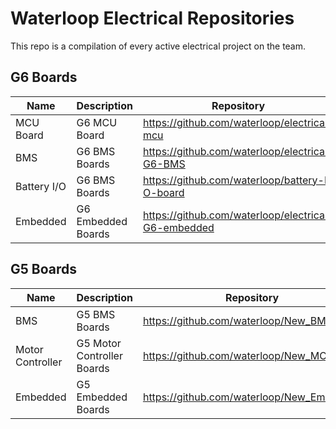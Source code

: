 
# Waterloop Electrical Repositories

This repo is a compilation of every active electrical project on the team.

## G6 Boards

| Name             | Description                 | Repository                                                   |
| ---------------- | --------------------------- | ------------------------------------------------------------ |
| MCU Board        | G6 MCU Board                | https://github.com/waterloop/electrical-mcu                  |
| BMS              | G6 BMS Boards               | https://github.com/waterloop/electrical-G6-BMS               |
| Battery I/O      | G6 BMS Boards               | https://github.com/waterloop/battery-I-O-board               |
| Embedded         | G6 Embedded Boards          | https://github.com/waterloop/electrical-G6-embedded          |

## G5 Boards

| Name             | Description                 | Repository                                                   |
| ---------------- | --------------------------- | ------------------------------------------------------------ |
| BMS              | G5 BMS Boards               | https://github.com/waterloop/New_BMS                         |
| Motor Controller | G5 Motor Controller Boards  | https://github.com/waterloop/New_MC                          |
| Embedded         | G5 Embedded Boards          | https://github.com/waterloop/New_Embedded                    |

